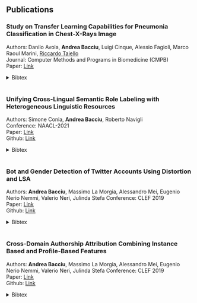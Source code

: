 ## Publications

### Study on Transfer Learning Capabilities for Pneumonia Classification in Chest-X-Rays Image

Authors: Danilo Avola, <strong>Andrea Bacciu</strong>, Luigi Cinque, Alessio Fagioli, Marco Raoul Marini, [Riccardo Taiello](https://rtaiello.github.io)<br>
Journal: Computer Methods and Programs in Biomedicine (CMPB)<br>
Paper: [Link](https://arxiv.org/pdf/2110.02780.pdf) <br>

<details>
<summary> Bibtex </summary>
<div class="tip" markdown="1">
```bibtex
@article{avola2021study,
  title={Study on Transfer Learning Capabilities for Pneumonia Classification in Chest-X-Rays Image},
  author={Avola, Danilo and Bacciu, Andrea and Cinque, Luigi and Fagioli, Alessio and Marini, Marco Raoul and Taiello, Riccardo},
  journal={arXiv preprint arXiv:2110.02780},
  year={2021}
}
```
</div>
</details>
<br>

### Unifying Cross-Lingual Semantic Role Labeling with Heterogeneous Linguistic Resources

Authors: Simone Conia, <strong>Andrea Bacciu</strong>, Roberto Navigli<br>
Conference: NAACL-2021 <br>
Paper: [Link](https://aclanthology.org/2021.naacl-main.31/) <br>
Github: [Link](https://github.com/SapienzaNLP/unify-srl) <br>

<details>
<summary> Bibtex </summary>
<div class="tip" markdown="1">
```bibtex
@inproceedings{conia2021unifying,
  title={Unifying Cross-Lingual Semantic Role Labeling with Heterogeneous Linguistic Resources},
  author={Conia, Simone and Bacciu, Andrea and Navigli, Roberto},
  booktitle={Proceedings of the 2021 Conference of the North American Chapter of the Association for Computational Linguistics: Human Language Technologies},
  pages={338--351},
  year={2021}
}
```
</div>
</details>
<br>

### Bot and Gender Detection of Twitter Accounts Using Distortion and LSA

Authors: <strong>Andrea Bacciu</strong>, Massimo La Morgia, Alessandro Mei, Eugenio Nerio Nemmi, Valerio Neri, Julinda Stefa
Conference: CLEF 2019<br>
Paper: [Link](http://ceur-ws.org/Vol-2380/paper_210.pdf)<br>
Github: [Link](https://github.com/andreabac3/Bot-Gender-Profiling-Pan2019)<br>

<details>
<summary> Bibtex </summary>
<div class="tip" markdown="1">
```bibtex
@inproceedings{bacciu2019bot,
  title={Bot and Gender Detection of Twitter Accounts Using Distortion and LSA.},
  author={Bacciu, Andrea and La Morgia, Massimo and Mei, Alessandro and Nemmi, Eugenio Nerio and Neri, Valerio and Stefa, Julinda},
  booktitle={CLEF (Working Notes)},
  year={2019}
}
```
</div>
</details>
<br>

### Cross-Domain Authorship Attribution Combining Instance Based and Profile-Based Features

Authors: <strong>Andrea Bacciu</strong>, Massimo La Morgia, Alessandro Mei, Eugenio Nerio Nemmi, Valerio Neri, Julinda Stefa
Conference: CLEF 2019<br>
Paper: [Link](http://ceur-ws.org/Vol-2380/paper_220.pdf)<br>
Github: [Link](https://github.com/ValerioNeriGit/PAN-2019-Cross-Domain-Authorship-Attribution)<br>

<details>
<summary> Bibtex </summary>
<div class="tip" markdown="1">
```bibtex
@inproceedings{bacciu2019cross,
  title={Cross-Domain Authorship Attribution Combining Instance Based and Profile-Based Features.},
  author={Bacciu, Andrea and La Morgia, Massimo and Mei, Alessandro and Nemmi, Eugenio Nerio and Neri, Valerio and Stefa, Julinda},
  booktitle={CLEF (Working Notes)},
  year={2019}
}
```

</div>
</details>
